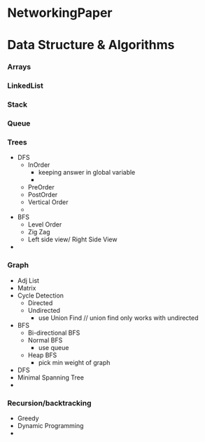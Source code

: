 # NetworkingPaper


Data Structure & Algorithms
==============================

### Arrays
### LinkedList
### Stack
### Queue
### Trees
  - DFS 
    - InOrder 
      - keeping answer in global variable
      - 
    - PreOrder
    - PostOrder
    - Vertical Order
    - 
  - BFS 
    - Level Order
    - Zig Zag
    - Left side view/ Right Side View
  - 
### Graph
  - Adj List
  - Matrix
  - Cycle Detection
    - Directed 
    - Undirected 
      - use Union Find // union find only works with undirected
  - BFS
    - Bi-directional BFS
    - Normal BFS
      - use queue 
    - Heap BFS 
      - pick min weight of graph
  - DFS
  - Minimal Spanning Tree
  -  
### Recursion/backtracking
- Greedy
- Dynamic Programming
- 
